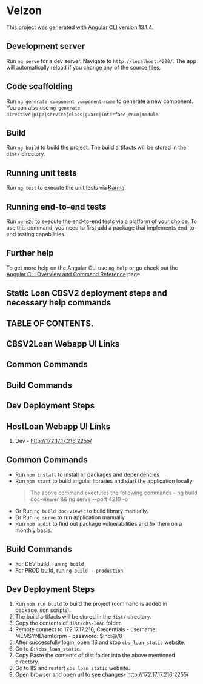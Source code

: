 # Velzon
This project was generated with [Angular CLI](https://github.com/angular/angular-cli) version 13.1.4.

## Development server
Run `ng serve` for a dev server. Navigate to `http://localhost:4200/`. The app will automatically reload if you change any of the source files.

## Code scaffolding
Run `ng generate component component-name` to generate a new component. You can also use `ng generate directive|pipe|service|class|guard|interface|enum|module`.

## Build
Run `ng build` to build the project. The build artifacts will be stored in the `dist/` directory.

## Running unit tests
Run `ng test` to execute the unit tests via [Karma](https://karma-runner.github.io).

## Running end-to-end tests
Run `ng e2e` to execute the end-to-end tests via a platform of your choice. To use this command, you need to first add a package that implements end-to-end testing capabilities.

## Further help
To get more help on the Angular CLI use `ng help` or go check out the [Angular CLI Overview and Command Reference](https://angular.io/cli) page.


## Static Loan CBSV2 deployment steps and necessary help commands

## TABLE OF CONTENTS.
   ## CBSV2Loan Webapp UI Links
   ## Common Commands
   ## Build Commands
   ## Dev Deployment Steps   


## HostLoan Webapp UI Links
   1) Dev - http://172.17.17.216:2255/  

## Common Commands
  - Run `npm install` to install all packages and dependencies
  - Run `npm start` to build angular libraries and start the application locally.
    > The above command exectutes the following commands - ng build doc-viewer && ng serve --port 4210 -o
  - Or Run `ng build doc-viewer` to build library manually.
  - Or Run `ng serve` to run application manually.
  - Run `npm audit` to find out package vulnerabilities and fix them on a monthly basis.

## Build Commands
  - For DEV build, run `ng build`
  - For PROD build, run `ng build --production` 

## Dev Deployment Steps
   
   1) Run `npm run build` to build the project (command is added in package.json scripts).
   2) The build artifacts will be stored in the `dist/` directory.
   3) Copy the contents of `dist/cbs-loan` folder.
   54) Remote connect to 172.17.17.216,
      Credentials
      - username: MEMSYNE\emtdrpm
      - password: $indi@/8
   5) After successfully login, open IIS and stop `cbs_loan_static` website.
   6) Go to `E:\cbs_loan_static`.
   7) Copy Paste the contents of dist folder into the above mentioned directory.   
   8) Go to IIS and restart `cbs_loan_static` website.
   9) Open browser and open url to see changes- http://172.17.17.216:2255/
   
